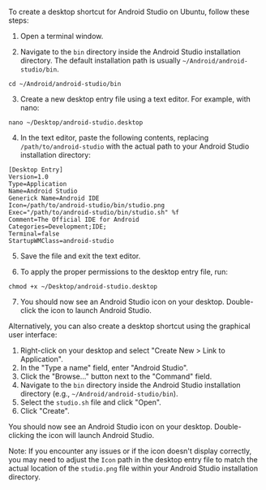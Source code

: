 To create a desktop shortcut for Android Studio on Ubuntu, follow these steps:

1. Open a terminal window.

2. Navigate to the `bin` directory inside the Android Studio installation directory. The default installation path is usually `~/Android/android-studio/bin`.

```
cd ~/Android/android-studio/bin
```

3. Create a new desktop entry file using a text editor. For example, with nano:

```
nano ~/Desktop/android-studio.desktop
```

4. In the text editor, paste the following contents, replacing `/path/to/android-studio` with the actual path to your Android Studio installation directory:

```
[Desktop Entry]
Version=1.0
Type=Application
Name=Android Studio
Generick Name=Android IDE
Icon=/path/to/android-studio/bin/studio.png
Exec="/path/to/android-studio/bin/studio.sh" %f
Comment=The Official IDE for Android
Categories=Development;IDE;
Terminal=false
StartupWMClass=android-studio
```

5. Save the file and exit the text editor.

6. To apply the proper permissions to the desktop entry file, run:

```
chmod +x ~/Desktop/android-studio.desktop
```

7. You should now see an Android Studio icon on your desktop. Double-click the icon to launch Android Studio.

Alternatively, you can also create a desktop shortcut using the graphical user interface:

1. Right-click on your desktop and select "Create New > Link to Application".
2. In the "Type a name" field, enter "Android Studio".
3. Click the "Browse..." button next to the "Command" field.
4. Navigate to the `bin` directory inside the Android Studio installation directory (e.g., `~/Android/android-studio/bin`).
5. Select the `studio.sh` file and click "Open".
6. Click "Create".

You should now see an Android Studio icon on your desktop. Double-clicking the icon will launch Android Studio.

Note: If you encounter any issues or if the icon doesn't display correctly, you may need to adjust the `Icon` path in the desktop entry file to match the actual location of the `studio.png` file within your Android Studio installation directory.
